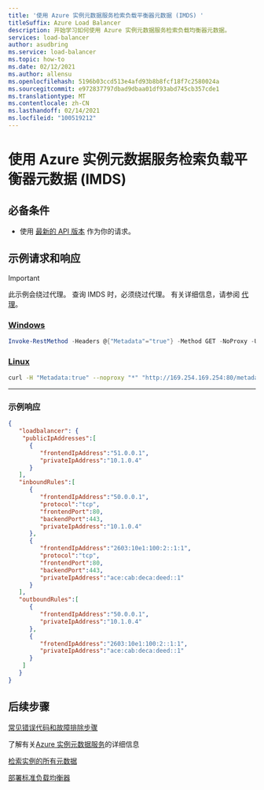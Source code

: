 ```yaml
---
title: '使用 Azure 实例元数据服务检索负载平衡器元数据 (IMDS) '
titleSuffix: Azure Load Balancer
description: 开始学习如何使用 Azure 实例元数据服务检索负载均衡器元数据。
services: load-balancer
author: asudbring
ms.service: load-balancer
ms.topic: how-to
ms.date: 02/12/2021
ms.author: allensu
ms.openlocfilehash: 5196b03ccd513e4afd93b8b8fcf18f7c2580024a
ms.sourcegitcommit: e972837797dbad9dbaa01df93abd745cb357cde1
ms.translationtype: MT
ms.contentlocale: zh-CN
ms.lasthandoff: 02/14/2021
ms.locfileid: "100519212"
---
```

# <a name="retrieve-load-balancer-metadata-using-the-azure-instance-metadata-service-imds"></a>使用 Azure 实例元数据服务检索负载平衡器元数据 (IMDS) 

## <a name="prerequisites"></a>必备条件

* 使用 [最新的 API 版本](../virtual-machines/windows/instance-metadata-service.md?tabs=windows#supported-api-versions) 作为你的请求。

## <a name="sample-request-and-response"></a>示例请求和响应
> [!IMPORTANT]
> 此示例会绕过代理。 查询 IMDS 时，必须绕过代理。 有关详细信息，请参阅 [代理](../virtual-machines/windows/instance-metadata-service.md?tabs=windows#proxies)。
### <a name="windows"></a>[Windows](#tab/windows/)

```powershell
Invoke-RestMethod -Headers @{"Metadata"="true"} -Method GET -NoProxy -Uri "http://169.254.169.254:80/metadata/loadbalancer?api-version=2020-10-01" | ConvertTo-Json
```

### <a name="linux"></a>[Linux](#tab/linux/)

```bash
curl -H "Metadata:true" --noproxy "*" "http://169.254.169.254:80/metadata/loadbalancer?api-version=2020-10-01"
```

---
### <a name="sample-response"></a>示例响应

```json
{
   "loadbalancer": {
    "publicIpAddresses":[
      {
         "frontendIpAddress":"51.0.0.1",
         "privateIpAddress":"10.1.0.4"
      }
   ],
   "inboundRules":[
      {
         "frontendIpAddress":"50.0.0.1",
         "protocol":"tcp",
         "frontendPort":80,
         "backendPort":443,
         "privateIpAddress":"10.1.0.4"
      },
      {
         "frontendIpAddress":"2603:10e1:100:2::1:1",
         "protocol":"tcp",
         "frontendPort":80,
         "backendPort":443,
         "privateIpAddress":"ace:cab:deca:deed::1"
      }
   ],
   "outboundRules":[
      {
         "frontendIpAddress":"50.0.0.1",
         "privateIpAddress":"10.1.0.4"
      },
      {
         "frotendIpAddress":"2603:10e1:100:2::1:1",
         "privateIpAddress":"ace:cab:deca:deed::1"
      }
    ]
   }
}

```

## <a name="next-steps"></a>后续步骤
[常见错误代码和故障排除步骤](troubleshoot-load-balancer-imds.md)

了解有关[Azure 实例元数据服务](../virtual-machines/windows/instance-metadata-service.md)的详细信息

[检索实例的所有元数据](../virtual-machines/windows/instance-metadata-service.md?tabs=windows#access-azure-instance-metadata-service)

[部署标准负载均衡器](quickstart-load-balancer-standard-public-portal.md)

